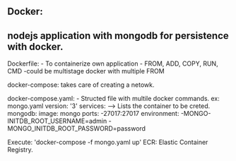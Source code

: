 Docker:
--------------
nodejs application with mongodb for persistence with docker.
--
Dockerfile:
    - To containerize own application
    - FROM, ADD, COPY, RUN, CMD
    -could be multistage docker with multiple FROM 

docker-compose:
takes care of creating a netowk.

docker-compose.yaml:
    - Structed file with multile docker commands.
    ex:
    mongo.yaml
    version: '3'
    services:  --> Lists the container to be creted.
        mongodb:
            image: mongo
        ports:
            -27017:27017
        environment:
            -MONGO-INITDB_ROOT_USERNAME=admin
            -MONGO_INITDB_ROOT_PASSWORD=password

Execute: 'docker-compose -f mongo.yaml up'
ECR: Elastic Container Registry.
